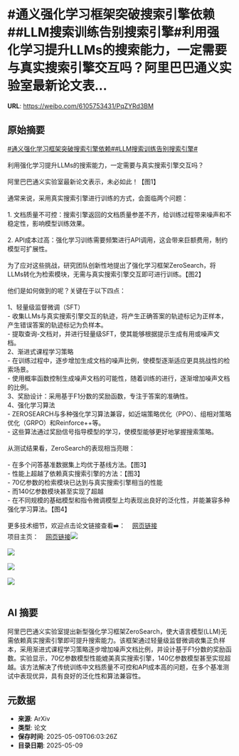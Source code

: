 # #通义强化学习框架突破搜索引擎依赖##LLM搜索训练告别搜索引擎#利用强化学习提升LLMs的搜索能力，一定需要与真实搜索引擎交互吗？阿里巴巴通义实验室最新论文表...

**URL**: https://weibo.com/6105753431/PqZYRd3BM

## 原始摘要

<a href="https://m.weibo.cn/search?containerid=231522type%3D1%26t%3D10%26q%3D%23%E9%80%9A%E4%B9%89%E5%BC%BA%E5%8C%96%E5%AD%A6%E4%B9%A0%E6%A1%86%E6%9E%B6%E7%AA%81%E7%A0%B4%E6%90%9C%E7%B4%A2%E5%BC%95%E6%93%8E%E4%BE%9D%E8%B5%96%23&amp;extparam=%23%E9%80%9A%E4%B9%89%E5%BC%BA%E5%8C%96%E5%AD%A6%E4%B9%A0%E6%A1%86%E6%9E%B6%E7%AA%81%E7%A0%B4%E6%90%9C%E7%B4%A2%E5%BC%95%E6%93%8E%E4%BE%9D%E8%B5%96%23" data-hide=""><span class="surl-text">#通义强化学习框架突破搜索引擎依赖#</span></a><a href="https://m.weibo.cn/search?containerid=231522type%3D1%26t%3D10%26q%3D%23LLM%E6%90%9C%E7%B4%A2%E8%AE%AD%E7%BB%83%E5%91%8A%E5%88%AB%E6%90%9C%E7%B4%A2%E5%BC%95%E6%93%8E%23&amp;extparam=%23LLM%E6%90%9C%E7%B4%A2%E8%AE%AD%E7%BB%83%E5%91%8A%E5%88%AB%E6%90%9C%E7%B4%A2%E5%BC%95%E6%93%8E%23" data-hide=""><span class="surl-text">#LLM搜索训练告别搜索引擎#</span></a><br><br>利用强化学习提升LLMs的搜索能力，一定需要与真实搜索引擎交互吗？<br><br>阿里巴巴通义实验室最新论文表示，未必如此！【图1】<br><br>通常来说，采用真实搜索引擎进行训练的方式，会面临两个问题：<br><br>1. 文档质量不可控：搜索引擎返回的文档质量参差不齐，给训练过程带来噪声和不稳定性，影响模型训练效果。<br><br>2. API成本过高：强化学习训练需要频繁进行API调用，这会带来巨额费用，制约模型可扩展性。<br><br>为了应对这些挑战，研究团队创新性地提出了强化学习框架ZeroSearch，将LLMs转化为检索模块，无需与真实搜索引擎交互即可进行训练。【图2】<br><br>他们是如何做到的呢？关键在于以下四点：<br><br>1、轻量级监督微调（SFT）<br>- 收集LLMs与真实搜索引擎交互的轨迹，将产生正确答案的轨迹标记为正样本，产生错误答案的轨迹标记为负样本。<br>- 提取查询-文档对，并进行轻量级SFT，使其能够根据提示生成有用或噪声文档。<br>2、渐进式课程学习策略<br>- 在训练过程中，逐步增加生成文档的噪声比例，使模型逐渐适应更具挑战性的检索场景。<br>- 使用概率函数控制生成噪声文档的可能性，随着训练的进行，逐渐增加噪声文档的比例。<br>3、奖励设计：采用基于F1分数的奖励函数，专注于答案的准确性。<br>4、强化学习算法<br>- ZEROSEARCH与多种强化学习算法兼容，如近端策略优化（PPO）、组相对策略优化（GRPO）和Reinforce++等。<br>- 这些算法通过奖励信号指导模型的学习，使模型能够更好地掌握搜索策略。<br><br>从测试结果看，ZeroSearch的表现相当亮眼：<br><br>- 在多个问答基准数据集上均优于基线方法。【图3】<br>- 性能上超越了依赖真实搜索引擎的方法：【图3】<br>  - 70亿参数的检索模块已达到与真实搜索引擎相当的性能<br>  - 而140亿参数模块甚至实现了超越<br>- 在不同规模的基础模型和指令微调模型上均表现出良好的泛化性，并能兼容多种强化学习算法。【图4】<br><br>更多技术细节，欢迎点击论文链接查看➡️：<a href="https://weibo.cn/sinaurl?u=https%3A%2F%2Farxiv.org%2Fpdf%2F2505.04588" data-hide=""><span class="url-icon"><img style="width: 1rem;height: 1rem" src="https://h5.sinaimg.cn/upload/2015/09/25/3/timeline_card_small_web_default.png" referrerpolicy="no-referrer"></span><span class="surl-text">网页链接</span></a><br>项目主页：<a href="https://weibo.cn/sinaurl?u=https%3A%2F%2Falibaba-nlp.github.io%2FZeroSearch%2F" data-hide=""><span class="url-icon"><img style="width: 1rem;height: 1rem" src="https://h5.sinaimg.cn/upload/2015/09/25/3/timeline_card_small_web_default.png" referrerpolicy="no-referrer"></span><span class="surl-text">网页链接</span></a><img style="" src="https://tvax4.sinaimg.cn/large/006Fd7o3gy1i1929fspx4j30uc0wgqfo.jpg" referrerpolicy="no-referrer"><br><br><img style="" src="https://tvax2.sinaimg.cn/large/006Fd7o3gy1i1929h2g5oj30q80dq0wn.jpg" referrerpolicy="no-referrer"><br><br><img style="" src="https://tvax3.sinaimg.cn/large/006Fd7o3gy1i1929lq4r1j30qm0rg7fp.jpg" referrerpolicy="no-referrer"><br><br><img style="" src="https://tvax2.sinaimg.cn/large/006Fd7o3gy1i1929kkbt6j30qm07iq7g.jpg" referrerpolicy="no-referrer"><br><br>

## AI 摘要

阿里巴巴通义实验室提出新型强化学习框架ZeroSearch，使大语言模型(LLM)无需依赖真实搜索引擎即可提升搜索能力。该框架通过轻量级监督微调收集正负样本，采用渐进式课程学习策略逐步增加噪声文档比例，并设计基于F1分数的奖励函数。实验显示，70亿参数模型性能媲美真实搜索引擎，140亿参数模型甚至实现超越。该方法解决了传统训练中文档质量不可控和API成本高的问题，在多个基准测试中表现优异，具有良好的泛化性和算法兼容性。

## 元数据

- **来源**: ArXiv
- **类型**: 论文
- **保存时间**: 2025-05-09T06:03:26Z
- **目录日期**: 2025-05-09
